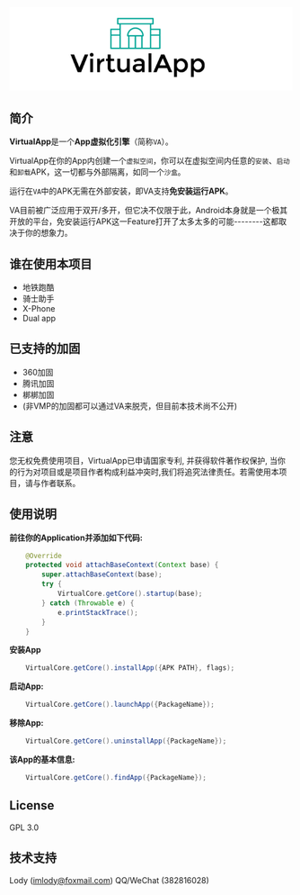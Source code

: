 [![VA banner](https://raw.githubusercontent.com/asLody/VirtualApp/master/Logo.png)](https://github.com/asLody/VirtualApp)

简介
---
**VirtualApp**是一个**App虚拟化引擎**（简称`VA`）。

VirtualApp在你的App内创建一个`虚拟空间`，你可以在虚拟空间内任意的`安装`、`启动`和`卸载`APK，这一切都与外部隔离，如同一个`沙盒`。

运行在`VA`中的APK无需在外部安装，即VA支持**免安装运行APK**。

VA目前被广泛应用于双开/多开，但它决不仅限于此，Android本身就是一个极其开放的平台，免安装运行APK这一Feature打开了太多太多的可能--------这都取决于你的想象力。

谁在使用本项目
-------------
* 地铁跑酷
* 骑士助手
* X-Phone
* Dual app

已支持的加固
----------
* 360加固
* 腾讯加固
* 梆梆加固
* (非VMP的加固都可以通过VA来脱壳，但目前本技术尚不公开)

注意
-----
您无权免费使用项目，VirtualApp已申请国家专利, 并获得软件著作权保护, 当你的行为对项目或是项目作者构成利益冲突时,我们将追究法律责任。若需使用本项目，请与作者联系。

使用说明
----------

**前往你的Application并添加如下代码:**
```java
    @Override
    protected void attachBaseContext(Context base) {
        super.attachBaseContext(base);
        try {
            VirtualCore.getCore().startup(base);
        } catch (Throwable e) {
            e.printStackTrace();
        }
    }
```
**安装App**
```java
    VirtualCore.getCore().installApp({APK PATH}, flags);
```
**启动App:**
```java
    VirtualCore.getCore().launchApp({PackageName});
```
**移除App:**
```java
    VirtualCore.getCore().uninstallApp({PackageName});
```
**该App的基本信息:**
```java
    VirtualCore.getCore().findApp({PackageName});
```

License
-------
GPL 3.0

技术支持
------------
Lody (imlody@foxmail.com)
QQ/WeChat (382816028)
